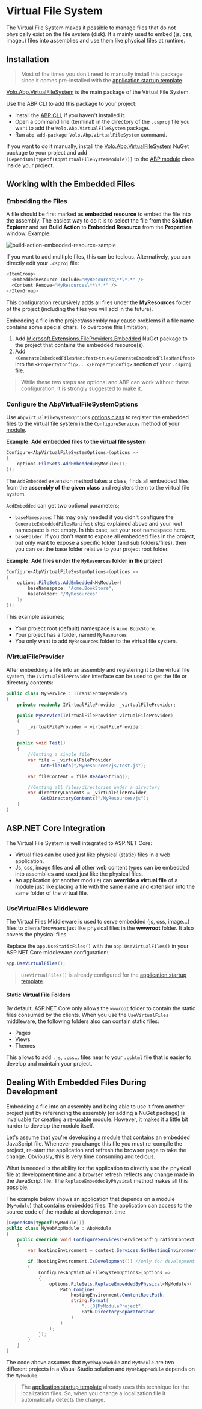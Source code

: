 # Virtual File System

The Virtual File System makes it possible to manage files that do not physically exist on the file system (disk). It's mainly used to embed (js, css, image..) files into assemblies and use them like physical files at runtime.

## Installation

> Most of the times you don't need to manually install this package since it comes pre-installed with the [application startup template](Startup-Templates/Application.md).

[Volo.Abp.VirtualFileSystem](https://www.nuget.org/packages/Volo.Abp.VirtualFileSystem) is the main package of the Virtual File System.

Use the ABP CLI to add this package to your project:

* Install the [ABP CLI](https://docs.abp.io/en/abp/latest/CLI), if you haven't installed it.
* Open a command line (terminal) in the directory of the `.csproj` file you want to add the `Volo.Abp.VirtualFileSystem` package.
* Run `abp add-package Volo.Abp.VirtualFileSystem` command.

If you want to do it manually, install the [Volo.Abp.VirtualFileSystem](https://www.nuget.org/packages/Volo.Abp.VirtualFileSystem) NuGet package to your project and add `[DependsOn(typeof(AbpVirtualFileSystemModule))]` to the [ABP module](Module-Development-Basics.md) class inside your project.

## Working with the Embedded Files

### Embedding the Files

A file should be first marked as **embedded resource** to embed the file into the assembly. The easiest way to do it is to select the file from the **Solution Explorer** and set **Build Action** to **Embedded Resource** from the **Properties** window. Example:

![build-action-embedded-resource-sample](images/build-action-embedded-resource-sample.png)

If you want to add multiple files, this can be tedious. Alternatively, you can directly edit your `.csproj` file:

````C#
<ItemGroup>
  <EmbeddedResource Include="MyResources\**\*.*" />
  <Content Remove="MyResources\**\*.*" />
</ItemGroup>
````

This configuration recursively adds all files under the **MyResources** folder of the project (including the files you will add in the future).

Embedding a file in the project/assembly may cause problems if a file name contains some special chars. To overcome this limitation;

1. Add [Microsoft.Extensions.FileProviders.Embedded](https://www.nuget.org/packages/Microsoft.Extensions.FileProviders.Embedded) NuGet package to the project that contains the embedded resource(s).
2. Add `<GenerateEmbeddedFilesManifest>true</GenerateEmbeddedFilesManifest>` into the `<PropertyConfig>...</PropertyConfig>` section of your `.csproj` file.

> While these two steps are optional and ABP can work without these configuration, it is strongly suggested to make it.

### Configure the AbpVirtualFileSystemOptions

Use `AbpVirtualFileSystemOptions` [options class](Options.md) to register the embedded files to the virtual file system in the `ConfigureServices` method of your [module](Module-Development-Basics.md).

**Example: Add embedded files to the virtual file system**

````csharp
Configure<AbpVirtualFileSystemOptions>(options =>
{
    options.FileSets.AddEmbedded<MyModule>();
});
````

The `AddEmbedded` extension method takes a class, finds all embedded files from the **assembly of the given class** and registers them to the virtual file system.

`AddEmbedded` can get two optional parameters;

* `baseNamespace`: This may only needed if you didn't configure the `GenerateEmbeddedFilesManifest` step explained above and your root namespace is not empty. In this case, set your root namespace here.
* `baseFolder`: If you don't want to expose all embedded files in the project, but only want to expose a specific folder (and sub folders/files), then you can set the base folder relative to your project root folder.

**Example: Add files under the `MyResources` folder in the project**

````csharp
Configure<AbpVirtualFileSystemOptions>(options =>
{
    options.FileSets.AddEmbedded<MyModule>(
        baseNamespace: "Acme.BookStore",
        baseFolder: "/MyResources"
    );
});
````

This example assumes;

* Your project root (default) namespace is `Acme.BookStore`.
* Your project has a folder, named `MyResources`
* You only want to add `MyResources` folder to the virtual file system.

### IVirtualFileProvider

After embedding a file into an assembly and registering it to the virtual file system, the `IVirtualFileProvider` interface can be used to get the file or directory contents:

````C#
public class MyService : ITransientDependency
{
    private readonly IVirtualFileProvider _virtualFileProvider;

    public MyService(IVirtualFileProvider virtualFileProvider)
    {
        _virtualFileProvider = virtualFileProvider;
    }

    public void Test()
    {
        //Getting a single file
        var file = _virtualFileProvider
            .GetFileInfo("/MyResources/js/test.js");

        var fileContent = file.ReadAsString();

        //Getting all files/directories under a directory
        var directoryContents = _virtualFileProvider
            .GetDirectoryContents("/MyResources/js");
    }
}
````

## ASP.NET Core Integration

The Virtual File System is well integrated to ASP.NET Core:

* Virtual files can be used just like physical (static) files in a web application.
* Js, css, image files and all other web content types can be embedded into assemblies and used just like the physical files.
* An application (or another module) can **override a virtual file** of a module just like placing a file with the same name and extension into the same folder of the virtual file.

### UseVirtualFiles Middleware

The Virtual Files Middleware is used to serve embedded (js, css, image...) files to clients/browsers just like physical files in the **wwwroot** folder. It also covers the physical files.

Replace the `app.UseStaticFiles()` with the `app.UseVirtualFiles()` in your ASP.NET Core middleware configuration:

````C#
app.UseVirtualFiles();
````

> `UseVirtualFiles()` is already configured for the [application startup template](Startup-Templates/Application.md).

#### Static Virtual File Folders

By default, ASP.NET Core only allows the `wwwroot` folder to contain the static files consumed by the clients. When you use the `UseVirtualFiles` middleware, the following folders also can contain static files:

* Pages
* Views
* Themes

This allows to add `.js`, `.css`... files near to your `.cshtml` file that is easier to develop and maintain your project.

## Dealing With Embedded Files During Development

Embedding a file into an assembly and being able to use it from another project just by referencing the assembly (or adding a NuGet package) is invaluable for creating a re-usable module. However, it makes it a little bit harder to develop the module itself.

Let's assume that you're developing a module that contains an embedded JavaScript file. Whenever you change this file you must re-compile the project, re-start the application and refresh the browser page to take the change. Obviously, this is very time consuming and tedious.

What is needed is the ability for the application to directly use the physical file at development time and a browser refresh reflects any change made in the JavaScript file. The `ReplaceEmbeddedByPhysical` method makes all this possible. 

The example below shows an application that depends on a module (`MyModule`) that contains embedded files. The application can access to the source code of the module at development time. 

````C#
[DependsOn(typeof(MyModule))]
public class MyWebAppModule : AbpModule
{
    public override void ConfigureServices(ServiceConfigurationContext context)
    {
        var hostingEnvironment = context.Services.GetHostingEnvironment();

        if (hostingEnvironment.IsDevelopment()) //only for development time
        {
            Configure<AbpVirtualFileSystemOptions>(options =>
            {
                options.FileSets.ReplaceEmbeddedByPhysical<MyModule>(
                    Path.Combine(
                        hostingEnvironment.ContentRootPath,
                        string.Format(
                            "..{0}MyModuleProject",
                            Path.DirectorySeparatorChar
                        )
                    )
                );
            });
        }
    }
}
````

The code above assumes that `MyWebAppModule` and `MyModule` are two different projects in a Visual Studio solution and `MyWebAppModule` depends on the `MyModule`.

> The [application startup template](Startup-Templates/Application.md) already uses this technique for the localization files. So, when you change a localization file it automatically detects the change.